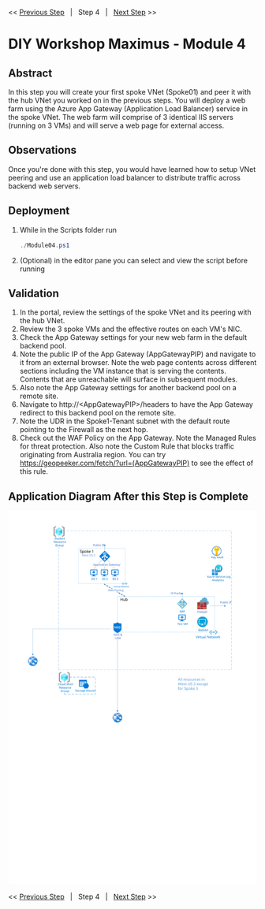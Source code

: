 << [Previous Step][Prev]&nbsp;&nbsp;&nbsp;|&nbsp;&nbsp;&nbsp;Step 4&nbsp;&nbsp;&nbsp;|&nbsp;&nbsp;&nbsp;[Next Step][Next] >> 

# DIY Workshop Maximus - Module 4

## Abstract
In this step you will create your first spoke VNet (Spoke01) and peer it with the hub VNet you worked on in the previous steps. You will deploy a web farm using the Azure App Gateway (Application Load Balancer) service in the spoke VNet. The web farm will comprise of 3 identical IIS servers (running on 3 VMs) and will serve a web page for external access. 

## Observations
Once you're done with this step, you would have learned how to setup VNet peering and use an application load balancer to distribute traffic across backend web servers. 

## Deployment
1. While in the Scripts folder run
   ```powershell
   ./Module04.ps1
   ```
2. (Optional) in the editor pane you can select and view the script before running

## Validation
1. In the portal, review the settings of the spoke VNet and its peering with the hub VNet.
2. Review the 3 spoke VMs and the effective routes on each VM's NIC.
3. Check the App Gateway settings for your new web farm in the default backend pool. 
4. Note the public IP of the App Gateway (AppGatewayPIP) and  navigate to it from an external browser. Note the web page contents across different sections including the VM instance that is serving the contents. Contents that are unreachable will surface in subsequent modules.  
5. Also note the App Gateway settings for another backend pool on a remote site.
6. Navigate to http://\<AppGatewayPIP>/headers to have the App Gateway redirect to this backend pool on the remote site.
7. Note the UDR in the Spoke1-Tenant subnet with the default route pointing to the Firewall as the next hop. 
8. Check out the WAF Policy on the App Gateway. Note the Managed Rules for threat protection. Also note the Custom Rule that blocks traffic originating from Australia region. You can try https://geopeeker.com/fetch/?url=(AppGatewayPIP) to see the effect of this rule. 

## Application Diagram After this Step is Complete
[![1]][1]

<< [Previous Step][Prev]&nbsp;&nbsp;&nbsp;|&nbsp;&nbsp;&nbsp;Step 4&nbsp;&nbsp;&nbsp;|&nbsp;&nbsp;&nbsp;[Next Step][Next] >> 

<!--Link References-->
[Prev]: ./Module03.md
[Next]: ./Module05.md

<!--Image References-->
[1]: ./Media/Step4.svg "As built diagram for step 4" 